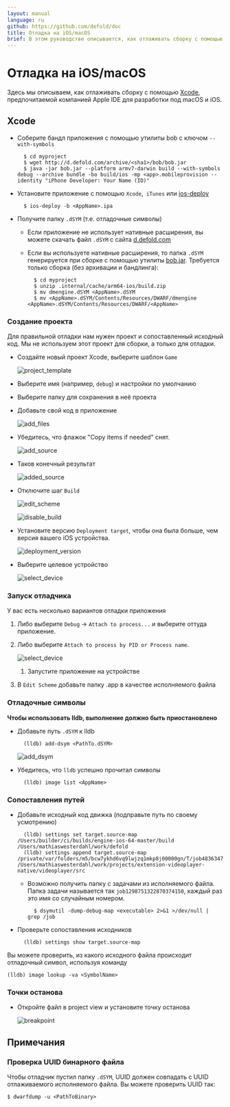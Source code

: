 ```yaml
---
layout: manual
language: ru
github: https://github.com/defold/doc
title: Отладка на iOS/macOS 
brief: В этом руководстве описывается, как отлаживать сборку с помощью Xcode.
---
```


#  Отладка на iOS/macOS 

Здесь мы описываем, как отлаживать сборку с помощью [Xcode](https://developer.apple.com/xcode/), предпочитаемой компанией Apple IDE для разработки под macOS и iOS.

## Xcode

* Соберите бандл приложения с помощью утилиты bob с ключом `--with-symbols` 

		$ cd myproject
		$ wget http://d.defold.com/archive/<sha1>/bob/bob.jar
		$ java -jar bob.jar --platform armv7-darwin build --with-symbols debug --archive bundle -bo build/ios -mp <app>.mobileprovision --identity "iPhone Developer: Your Name (ID)"

* Установите приложение с помощью `Xcode`,` iTunes` или [ios-deploy](https://github.com/ios-control/ios-deploy) 

		$ ios-deploy -b <AppName>.ipa

* Получите папку `.dSYM` (т.е. отладочные символы) 

	* Если приложение не использует нативные расширения, вы можете скачать файл `.dSYM` с сайта [d.defold.com](http://d.defold.com) 

	* Если вы используете нативные расширения, то папка `.dSYM` генерируется при сборке с помощью утилиты [bob.jar](https://www.defold.com/ru/manuals/bob/). Требуется только сборка (без архивации и бандлинга): 

			$ cd myproject
			$ unzip .internal/cache/arm64-ios/build.zip
			$ mv dmengine.dSYM <AppName>.dSYM
			$ mv <AppName>.dSYM/Contents/Resources/DWARF/dmengine <AppName>.dSYM/Contents/Resources/DWARF/<AppName>


### Создание проекта

Для правильной отладки нам нужен проект и сопоставленный исходный код.
Мы не используем этот проект для сборки, а только для отладки.

* Создайте новый проект Xcode, выберите шаблон `Game` 

	![project_template](/manuals/images/extensions/debugging/ios/project_template.png)

* Выберите имя (например, `debug`) и настройки по умолчанию

* Выберите папку для сохранения в неё проекта

* Добавьте свой код в приложение

	![add_files](/manuals/images/extensions/debugging/ios/add_files.png)

* Убедитесь, что флажок "Copy items if needed" снят. 

	![add_source](/manuals/images/extensions/debugging/ios/add_source.png)

* Таков конечный результат

	![added_source](/manuals/images/extensions/debugging/ios/added_source.png)

* Отключите шаг `Build`

	![edit_scheme](/manuals/images/extensions/debugging/ios/edit_scheme.png)

	![disable_build](/manuals/images/extensions/debugging/ios/disable_build.png)

* Установите версию `Deployment target`, чтобы она была больше, чем версия вашего iOS устройства.

	![deployment_version](/manuals/images/extensions/debugging/ios/deployment_version.png)

* Выберите целевое устройство

	![select_device](/manuals/images/extensions/debugging/ios/select_device.png)


### Запуск отладчика

У вас есть несколько вариантов отладки приложения

1. Либо выберите `Debug` -> `Attach to process...` и выберите оттуда приложение.

1. Либо выберите `Attach to process by PID or Process name`.

	![select_device](/manuals/images/extensions/debugging/ios/attach_to_process_name.png)

	1. Запустите приложение на устройстве

1. В `Edit Scheme` добавьте папку <AppName>.app в качестве исполняемого файла 

### Отладочные символы

**Чтобы использовать lldb, выполнение должно быть приостановлено**

* Добавьте путь `.dSYM` к lldb

		(lldb) add-dsym <PathTo.dSYM> 

	![add_dsym](/manuals/images/extensions/debugging/ios/add_dsym.png)

* Убедитесь, что `lldb` успешно прочитал символы

		(lldb) image list <AppName>

### Сопоставления путей

* Добавьте исходный код движка (подправьте путь по своему усмотрению) 

		(lldb) settings set target.source-map /Users/builder/ci/builds/engine-ios-64-master/build /Users/mathiaswesterdahl/work/defold
		(lldb) settings append target.source-map /private/var/folders/m5/bcw7ykhd6vq9lwjzq1mkp8j00000gn/T/job4836347589046353012/upload/videoplayer/src /Users/mathiaswesterdahl/work/projects/extension-videoplayer-native/videoplayer/src

	* Возможно получить папку с задачами из исполняемого файла.
	Папка задачи называется так `job1298751322870374150`, каждый раз это имя со случайным номером. 

			$ dsymutil -dump-debug-map <executable> 2>&1 >/dev/null | grep /job

* Проверьте сопоставления исходников

		(lldb) settings show target.source-map

Вы можете проверить, из какого исходного файла происходит отладочный символ, используя команду

	(lldb) image lookup -va <SymbolName>


### Точки останова

* Откройте файл в project view и установите точку останова 

	![breakpoint](/manuals/images/extensions/debugging/ios/breakpoint.png)

## Примечания

### Проверка UUID бинарного файла

Чтобы отладчик пустил папку `.dSYM`, UUID должен совпадать с UUID отлаживаемого исполняемого файла. Вы можете проверить UUID так:

	$ dwarfdump -u <PathToBinary>
